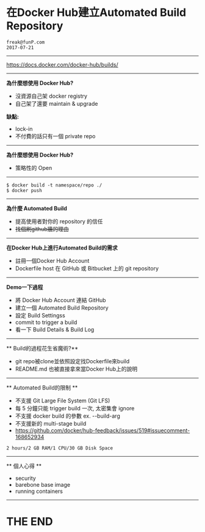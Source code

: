 在Docker Hub建立Automated Build Repository
=========================================
    freak@funP.com
    2017-07-21

---

https://docs.docker.com/docker-hub/builds/

---

**為什麼想使用 Docker Hub?**
* 沒資源自己架 docker registry
* 自己架了還要 maintain & upgrade

**缺點:**
* lock-in
* 不付費的話只有一個 private repo

---

**為什麼想使用 Docker Hub?**
* 策略性的 Open 

---

```
$ docker build -t namespace/repo ./
$ docker push
```

---

**為什麼 Automated Build**
* 提高使用者對你的 repository 的信任
* ~~找個刷github牆的理由~~

---

**在Docker Hub上進行Automated Build的需求**
* 註冊一個Docker Hub Account
* Dockerfile host 在 GitHub 或 Bitbucket 上的 git repository

---

**Demo一下過程**
* 將 Docker Hub Account 連結 GitHub
* 建立一個 Automated Build Repository
* 設定 Build Settingss
* commit to trigger a build
* 看一下 Build Details & Build Log

---

** Build的過程花生省魔術?**
* git repo被clone並依照設定找Dockerfile來build
* README.md 也被直接拿來當Docker Hub上的說明

---

** Automated Build的限制 **
* 不支援 Git Large File System (Git LFS)
* 每 5 分鐘只能 trigger build 一次, 太密集會 ignore
* 不支援 docker build 的參數 ex. --build-arg
* 不支援新的 multi-stage build
* https://github.com/docker/hub-feedback/issues/519#issuecomment-168652934
    
```
2 hours/2 GB RAM/1 CPU/30 GB Disk Space
```

---

** 個人心得 **
* security
* barebone base image
* running containers

---

THE END
=======

